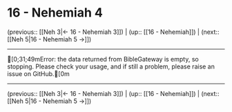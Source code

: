 # 16 - Nehemiah 4

(previous:: [[Neh 3|← 16 - Nehemiah 3]]) | (up:: [[16 - Nehemiah]]) | (next:: [[Neh 5|16 - Nehemiah 5 →]])

***
[0;31;49mError: the data returned from BibleGateway is empty, so stopping. Please check your usage, and if still a problem, please raise an issue on GitHub.[0m

***

(previous:: [[Neh 3|← 16 - Nehemiah 3]]) | (up:: [[16 - Nehemiah]]) | (next:: [[Neh 5|16 - Nehemiah 5 →]])
